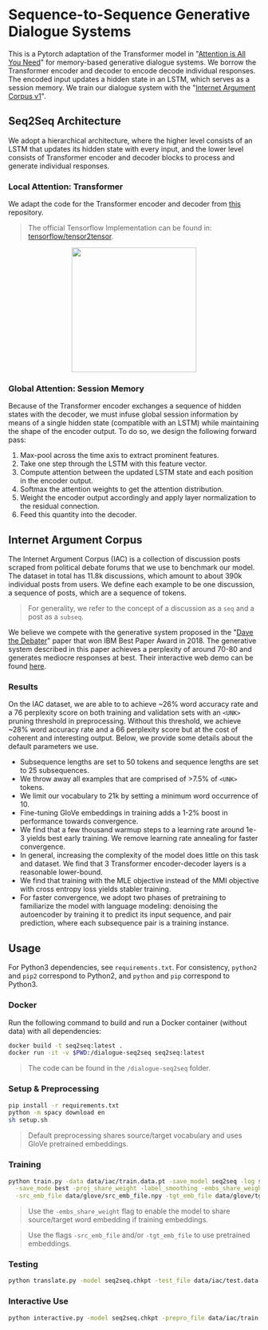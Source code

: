 # Sequence-to-Sequence Generative Dialogue Systems
This is a Pytorch adaptation of the Transformer model in "[Attention is All You Need](https://arxiv.org/abs/1706.03762)" for memory-based generative dialogue systems. We borrow the Transformer encoder and decoder to encode decode individual responses. The encoded input updates a hidden state in an LSTM, which serves as a session memory. We train our dialogue system with the "[Internet Argument Corpus v1](https://nlds.soe.ucsc.edu/iac)".

## Seq2Seq Architecture
We adopt a hierarchical architecture, where the higher level consists of an LSTM that updates its hidden state with every input, and the lower level consists of Transformer encoder and decoder blocks to process and generate individual responses.

### Local Attention: Transformer
We adapt the code for the Transformer encoder and decoder from [this](https://github.com/jadore801120/attention-is-all-you-need-pytorch) repository.

> The official Tensorflow Implementation can be found in: [tensorflow/tensor2tensor](https://github.com/tensorflow/tensor2tensor/blob/master/tensor2tensor/models/transformer.py).

<p align="center">
<img src="http://imgur.com/1krF2R6.png" width="250">
</p>

### Global Attention: Session Memory
Because of the Transformer encoder exchanges a sequence of hidden states with the decoder, we must infuse global session information by means of a single hidden state (compatible with an LSTM) while maintaining the shape of the encoder output. To do so, we design the following forward pass:

1. Max-pool across the time axis to extract prominent features.
2. Take one step through the LSTM with this feature vector.
3. Compute attention between the updated LSTM state and each position in the encoder output.
4. Softmax the attention weights to get the attention distribution.
5. Weight the encoder output accordingly and apply layer normalization to the residual connection.
6. Feed this quantity into the decoder.

## Internet Argument Corpus
The Internet Argument Corpus (IAC) is a collection of discussion posts scraped from political debate forums that we use to benchmark our model. The dataset in total has 11.8k discussions, which amount to about 390k individual posts from users. We define each example to be one discussion, a sequence of posts, which are a sequence of tokens.
> For generality, we refer to the concept of a discussion as a `seq` and a post as a `subseq`.

We believe we compete with the generative system proposed in the "[Dave the Debater](https://aclweb.org/anthology/W18-5215)" paper that won IBM Best Paper Award in 2018. The generative system described in this paper achieves a perplexity of around 70-80 and generates mediocre responses at best. Their interactive web demo can be found [here](http://114.212.80.16:8000/debate/).

### Results
On the IAC dataset, we are able to to achieve ~26% word accuracy rate and a 76 perplexity score on both training and validation sets with an `<UNK>` pruning threshold in preprocessing. Without this threshold, we achieve ~28% word accuracy rate and a 66 perplexity score but at the cost of coherent and interesting output. Below, we provide some details about the default parameters we use.

- Subsequence lengths are set to 50 tokens and sequence lengths are set to 25 subsequences.
- We throw away all examples that are comprised of >7.5% of `<UNK>` tokens.
- We limit our vocabulary to 21k by setting a minimum word occurrence of 10.
- Fine-tuning GloVe embeddings in training adds a 1-2% boost in performance towards convergence.
- We find that a few thousand warmup steps to a learning rate around 1e-3 yields best early training. We remove learning rate annealing for faster convergence.
- In general, increasing the complexity of the model does little on this task and dataset. We find that 3 Transformer encoder-decoder layers is a reasonable lower-bound.
- We find that training with the MLE objective instead of the MMI objective with cross entropy loss yields stabler training.
- For faster convergence, we adopt two phases of pretraining to familiarize the model with language modeling: denoising the autoencoder by training it to predict its input sequence, and pair prediction, where each subsequence pair is a training instance.

## Usage
For Python3 dependencies, see `requirements.txt`. For consistency, `python2` and `pip2` correspond to Python2, and `python` and `pip` correspond to Python3.

### Docker
Run the following command to build and run a Docker container (without data) with all dependencies:
```bash
docker build -t seq2seq:latest .
docker run -it -v $PWD:/dialogue-seq2seq seq2seq:latest
```
> The code can be found in the `/dialogue-seq2seq` folder.

### Setup & Preprocessing
```bash
pip install -r requirements.txt
python -m spacy download en
sh setup.sh
```
> Default preprocessing shares source/target vocabulary and uses GloVe pretrained embeddings.

### Training
```bash
python train.py -data data/iac/train.data.pt -save_model seq2seq -log seq2seq \
  -save_mode best -proj_share_weight -label_smoothing -embs_share_weight \
  -src_emb_file data/glove/src_emb_file.npy -tgt_emb_file data/glove/tgt_emb_file.npy
```
> Use the `-embs_share_weight` flag to enable the model to share source/target word embedding if training embeddings.

> Use the flags `-src_emb_file` and/or `-tgt_emb_file` to use pretrained embeddings.

### Testing
```bash
python translate.py -model seq2seq.chkpt -test_file data/iac/test.data.pt
```

### Interactive Use
```bash
python interactive.py -model seq2seq.chkpt -prepro_file data/iac/train.data.pt
```
